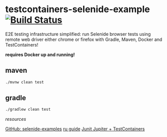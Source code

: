 # testcontainers-selenide-example [![Build Status](https://travis-ci.org/daggerok/testcontainers-selenide-example.svg?branch=master)](https://travis-ci.org/daggerok/testcontainers-selenide-example)
E2E testing infrastructure simplified: run Selenide browser tests using remote web driver either chrome or firefox with 
Gradle, Maven, Docker and TestContainers!

__requires Docker up and running!__

## maven

```bash
./mvnw clean test
```

## gradle

```bash
./gradlew clean test
```

_resources_

[GitHub: selenide-examples](https://github.com/selenide-examples/testcontainers)
[ru guide](http://automation-remarks.com/ganiaitie-tiesty-v-kontieinierie-s-testcontainers/)
[Junit Jupiter + TestContainers](https://www.testcontainers.org/test_framework_integration/junit_5/)
